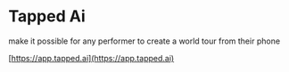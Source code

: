 
# Tapped Ai

make it possible for any performer to create a world tour from their phone

[https://app.tapped.ai](https://app.tapped.ai)
